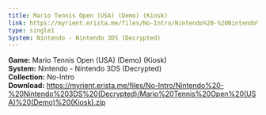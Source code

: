 ```yaml
---
title: Mario Tennis Open (USA) (Demo) (Kiosk)
link: https://myrient.erista.me/files/No-Intro/Nintendo%20-%20Nintendo%203DS%20(Decrypted)/Mario%20Tennis%20Open%20(USA)%20(Demo)%20(Kiosk).zip
type: single1
System: Nintendo - Nintendo 3DS (Decrypted)
---
```

<b>Game:</b> Mario Tennis Open (USA) (Demo) (Kiosk)<br>
<b>System:</b> Nintendo - Nintendo 3DS (Decrypted)<br>
<b>Collection:</b> No-Intro<br>
<b>Download:</b> https://myrient.erista.me/files/No-Intro/Nintendo%20-%20Nintendo%203DS%20(Decrypted)/Mario%20Tennis%20Open%20(USA)%20(Demo)%20(Kiosk).zip